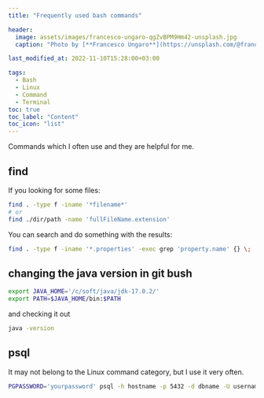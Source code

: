 ```yaml
---
title: "Frequently used bash commands"

header:
  image: assets/images/francesco-ungaro-qgZvBPM9Hm42-unsplash.jpg
  caption: "Photo by [**Francesco Ungaro**](https://unsplash.com/@francesco_ungaro) on [unsplash](https://unsplash.com/photos/qgZvBPM9Hm4)"

last_modified_at: 2022-11-10T15:28:00+03:00

tags:
  - Bash
  - Linux
  - Command
  - Terminal
toc: true
toc_label: "Content"
toc_icon: "list"
---
```

Commands which I often use and they are helpful for me.

## find

If you looking for some files:
```bash
find . -type f -iname '*filename*'
# or
find ./dir/path -name 'fullFileName.extension'
```
You can search and do something with the results:
```bash
find . -type f -iname '*.properties' -exec grep 'property.name' {} \;
```

## changing the java version in git bush

```bash
export JAVA_HOME='/c/soft/java/jdk-17.0.2/'
export PATH=$JAVA_HOME/bin:$PATH
```
and checking it out

```bash
java -version
```

## psql

It may not belong to the Linux command category, but I use it very often.

```bash
PGPASSWORD='yourpassword' psql -h hostname -p 5432 -d dbname -U username -c 'drop schema schemaname cascade'
```

